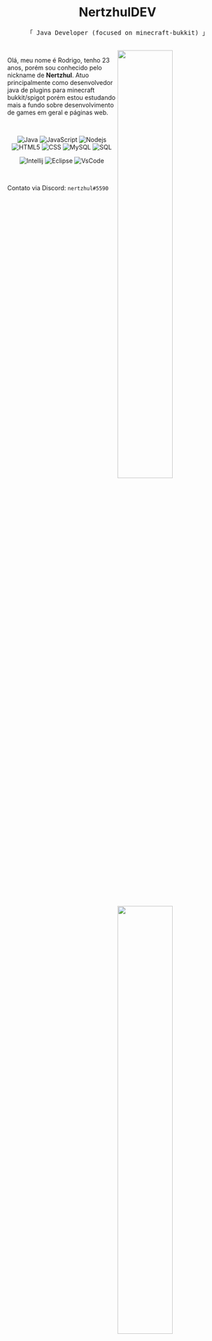 <h1 align="center"> NertzhulDEV </h1>
<p align="center">
  <samp>「 Java Developer (focused on minecraft-bukkit) 」</samp>
</p>
<br />

<img width="50%" align="right" src="https://github-readme-stats.vercel.app/api?username=nertzhuldev&show_icons=true&theme=tokyonight&include_all_commits=true">  
<img width="50%" align="right" src="https://github-readme-stats.vercel.app/api/top-langs/?username=nertzhuldev&theme=tokyonight&layout=compact&hide=css">

<p align="left">
  Olá, meu nome é Rodrigo, tenho 23 anos, porém sou conhecido pelo nickname de <b>Nertzhul</b>. Atuo principalmente como desenvolvedor java de plugins para minecraft bukkit/spigot porém estou estudando mais a fundo sobre desenvolvimento de games em geral e páginas web.
</p>
<br />

<p align="center">
  <img alt="Java" src="https://img.shields.io/badge/-Java-007396?style=flat-square&logo=java&logoColor=white" />
  <img alt="JavaScript" src="https://img.shields.io/badge/-Javascript-edb200?style=flat-square&logo=javascript&logoColor=white" />
  <img alt="Nodejs" src="https://img.shields.io/badge/-Nodejs-43853d?style=flat-square&logo=Node.js&logoColor=white" />
  <img alt="HTML5" src="https://img.shields.io/badge/-HTML5-E34F26?style=flat-square&logo=html5&logoColor=white" />
  <img alt="CSS" src="https://img.shields.io/badge/-CSS-1572B6?style=flat-square&logo=css3&logoColor=white" />
  <img alt="MySQL" src="https://img.shields.io/badge/-MySQL-4479A1?style=flat-square&logo=mysql&logoColor=white" />
  <img alt="SQL" src="https://img.shields.io/badge/-SQL-003B57?style=flat-square&logo=sqlite&logoColor=white" />
</p>
<p align="center">
  <img alt="Intellij" src="https://img.shields.io/badge/-IntellijIDEA-000000?style=flat-square&logo=intellij-idea&logoColor=white" />
  <img alt="Eclipse" src="https://img.shields.io/badge/-Eclipse-2C2255?style=flat-square&logo=eclipse-ide&logoColor=white" />
  <img alt="VsCode" src="https://img.shields.io/badge/-VSCode-007ACC?style=flat-square&logo=visual-studio-code&logoColor=white" />
</p>
<br />

<p> Contato via Discord: <code>nertzhul#5590</code> </p>
